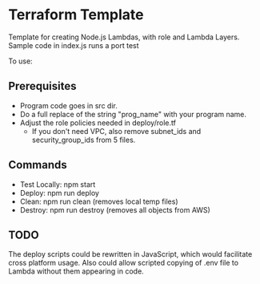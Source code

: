 # Terraform Template
Template for creating Node.js Lambdas, with role and Lambda Layers.
Sample code in index.js runs a port test

To use:
## Prerequisites
- Program code goes in src dir.
- Do a full replace of the string "prog_name" with your program name.
- Adjust the role policies needed in deploy/role.tf
  - If you don't need VPC, also remove subnet_ids and security_group_ids from 5 files.

## Commands
- Test Locally: npm start
- Deploy: npm run deploy
- Clean: npm run clean (removes local temp files)
- Destroy: npm run destroy (removes all objects from AWS)

## TODO
The deploy scripts could be rewritten in JavaScript, which would facilitate cross platform usage. 
Also could allow scripted copying of .env file to Lambda without them appearing in code.

